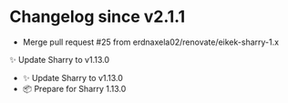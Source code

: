# Changelog since v2.1.1
- Merge pull request #25 from erdnaxela02/renovate/eikek-sharry-1.x

✨ Update Sharry to v1.13.0 
- ✨ Update Sharry to v1.13.0 
- 📦 Prepare for Sharry 1.13.0 
